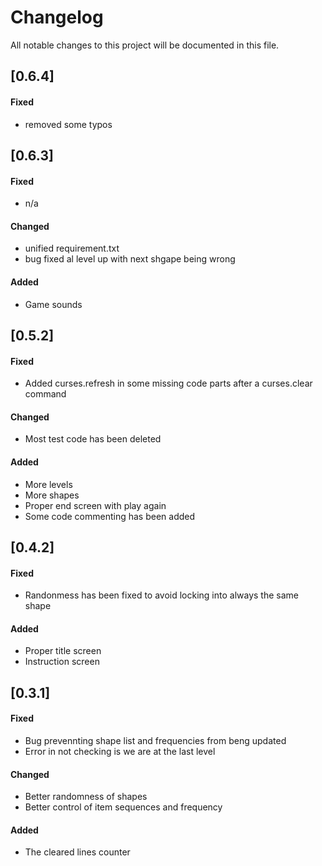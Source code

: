 # Changelog
All notable changes to this project will be documented in this file.

## [0.6.4]
#### Fixed 
 - removed some typos

## [0.6.3]
#### Fixed 
 - n/a

#### Changed 
 - unified requirement.txt
 - bug fixed al level up with next shgape being wrong

#### Added
 - Game sounds


## [0.5.2]
#### Fixed 
 - Added curses.refresh in some missing code parts after a curses.clear command

#### Changed 
 - Most test code has been deleted

#### Added
 - More levels
 - More shapes
 - Proper end screen with play again
 - Some code commenting has been added


## [0.4.2]
#### Fixed 
 - Randonmess has been fixed to avoid locking into always the same shape

#### Added
 - Proper title screen
 - Instruction screen


## [0.3.1]
#### Fixed 
 - Bug prevennting shape list and frequencies from beng updated
 - Error in not checking is we are at the last level

#### Changed 
 - Better randomness of shapes
 - Better control of item sequences and frequency

#### Added
 - The cleared lines counter
   